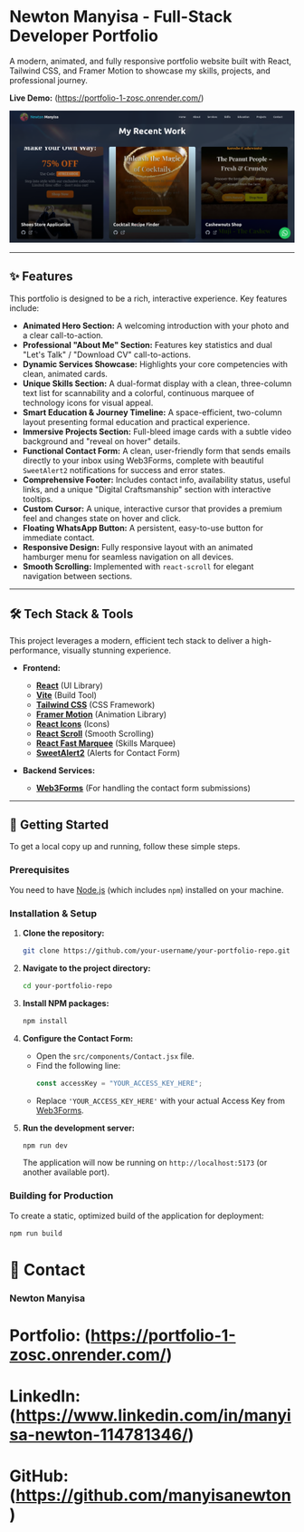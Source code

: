 # Newton Manyisa - Full-Stack Developer Portfolio

A modern, animated, and fully responsive portfolio website built with React, Tailwind CSS, and Framer Motion to showcase my skills, projects, and professional journey.

**Live Demo:** (https://portfolio-1-zosc.onrender.com/)

![Portfolio Screenshot](./public/screenshot.png)

---

## ✨ Features

This portfolio is designed to be a rich, interactive experience. Key features include:

- **Animated Hero Section:** A welcoming introduction with your photo and a clear call-to-action.
- **Professional "About Me" Section:** Features key statistics and dual "Let's Talk" / "Download CV" call-to-actions.
- **Dynamic Services Showcase:** Highlights your core competencies with clean, animated cards.
- **Unique Skills Section:** A dual-format display with a clean, three-column text list for scannability and a colorful, continuous marquee of technology icons for visual appeal.
- **Smart Education & Journey Timeline:** A space-efficient, two-column layout presenting formal education and practical experience.
- **Immersive Projects Section:** Full-bleed image cards with a subtle video background and "reveal on hover" details.
- **Functional Contact Form:** A clean, user-friendly form that sends emails directly to your inbox using Web3Forms, complete with beautiful `SweetAlert2` notifications for success and error states.
- **Comprehensive Footer:** Includes contact info, availability status, useful links, and a unique "Digital Craftsmanship" section with interactive tooltips.
- **Custom Cursor:** A unique, interactive cursor that provides a premium feel and changes state on hover and click.
- **Floating WhatsApp Button:** A persistent, easy-to-use button for immediate contact.
- **Responsive Design:** Fully responsive layout with an animated hamburger menu for seamless navigation on all devices.
- **Smooth Scrolling:** Implemented with `react-scroll` for elegant navigation between sections.

---

## 🛠️ Tech Stack & Tools

This project leverages a modern, efficient tech stack to deliver a high-performance, visually stunning experience.

- **Frontend:**

  - [**React**](https://reactjs.org/) (UI Library)
  - [**Vite**](https://vitejs.dev/) (Build Tool)
  - [**Tailwind CSS**](https://tailwindcss.com/) (CSS Framework)
  - [**Framer Motion**](https://www.framer.com/motion/) (Animation Library)
  - [**React Icons**](https://react-icons.github.io/react-icons/) (Icons)
  - [**React Scroll**](https://github.com/fisshy/react-scroll) (Smooth Scrolling)
  - [**React Fast Marquee**](https://www.react-fast-marquee.com/) (Skills Marquee)
  - [**SweetAlert2**](https://sweetalert2.github.io/) (Alerts for Contact Form)

- **Backend Services:**
  - [**Web3Forms**](https://web3forms.com/) (For handling the contact form submissions)

---

## 🚀 Getting Started

To get a local copy up and running, follow these simple steps.

### Prerequisites

You need to have [Node.js](https://nodejs.org/) (which includes `npm`) installed on your machine.

### Installation & Setup

1.  **Clone the repository:**

    ```bash
    git clone https://github.com/your-username/your-portfolio-repo.git
    ```

2.  **Navigate to the project directory:**

    ```bash
    cd your-portfolio-repo
    ```

3.  **Install NPM packages:**

    ```bash
    npm install
    ```

4.  **Configure the Contact Form:**

    - Open the `src/components/Contact.jsx` file.
    - Find the following line:
      ```javascript
      const accessKey = "YOUR_ACCESS_KEY_HERE";
      ```
    - Replace `'YOUR_ACCESS_KEY_HERE'` with your actual Access Key from [Web3Forms](https://web3forms.com).

5.  **Run the development server:**
    ```bash
    npm run dev
    ```
    The application will now be running on `http://localhost:5173` (or another available port).

### Building for Production

To create a static, optimized build of the application for deployment:

```bash
npm run build
```

# 👤 Contact

### Newton Manyisa

# Portfolio: (https://portfolio-1-zosc.onrender.com/)

# LinkedIn: (https://www.linkedin.com/in/manyisa-newton-114781346/)

# GitHub: (https://github.com/manyisanewton)

